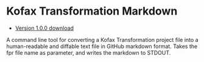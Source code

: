 # Kofax Transformation Markdown

* [Version 1.0.0 download](https://github.com/KofaxTransformation/KT_markdown/releases/tag/1.0.0)

A command line tool for converting a Kofax Transformation project file into a human-readable and diffable text file in GitHub markdown format.
Takes the fpr file name as parameter, and writes the markdown to STDOUT.
